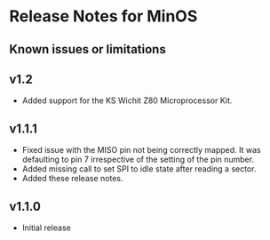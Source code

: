 # Release Notes for MinOS

## Known issues or limitations

## v1.2

- Added support for the KS Wichit Z80 Microprocessor Kit.

## v1.1.1

- Fixed issue with the MISO pin not being correctly mapped. It was defaulting to pin 7 irrespective of the setting of the pin number.
- Added missing call to set SPI to idle state after reading a sector.
- Added these release notes.

## v1.1.0

- Initial release
